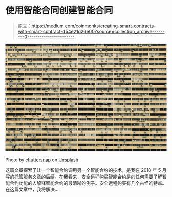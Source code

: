 # 使用智能合同创建智能合同

> 原文：<https://medium.com/coinmonks/creating-smart-contracts-with-smart-contract-d54e21d26e00?source=collection_archive---------0----------------------->

![](img/b721f4a29ed91624672655d191ae6cd4.png)

Photo by [chuttersnap](https://unsplash.com/photos/p-4sT92esTg?utm_source=unsplash&utm_medium=referral&utm_content=creditCopyText) on [Unsplash](https://unsplash.com/search/photos/repeat?utm_source=unsplash&utm_medium=referral&utm_content=creditCopyText)

这篇文章探索了让一个智能合约调用另一个智能合约的技术，是我在 2018 年 5 月写的[托管服务](/coinmonks/escrow-service-as-a-smart-contract-the-business-logic-5b678ebe1955)文章的后续。在我看来，安全远程购买智能合约是向任何需要了解智能合约功能的人解释智能合约的最清晰的例子。安全远程购买有几个古怪的特点。在这篇文章中，我将解决…